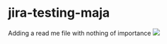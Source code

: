 # jira-testing-maja

Adding a read me file with nothing of importance
<a href="https://github.com/manulife-innersource/mux-core">
  <img
    src="https://img.shields.io/badge/UI-%7B%20MUX%20%7D-green.svg?logo=react&colorB=00a758&colorA=282b3e"
  />
</a>
